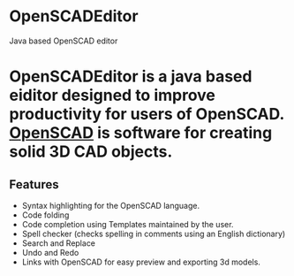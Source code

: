 # OpenSCADEditor
Java based OpenSCAD editor
<h1>
	OpenSCADEditor is a java based eiditor designed to improve productivity for users of OpenSCAD.<BR> <a href="http://www.openscad.org/">OpenSCAD</a> is software for creating solid 3D CAD objects. 
	
</h1>
<h2>Features</h2>
<ul>
	<li>Syntax highlighting for the OpenSCAD language.
	<li>Code folding
	<li>Code completion using Templates maintained by the user. 
	<li>Spell checker (checks spelling in comments using an English dictionary)
	<li>Search and Replace
	<li>Undo and Redo
	<li>Links with OpenSCAD for easy preview and exporting 3d models.
</ul>
